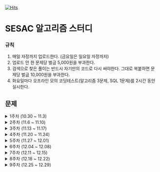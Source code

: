 [![Hits](https://hits.seeyoufarm.com/api/count/incr/badge.svg?url=https%3A%2F%2Fgithub.com%2Flake041%2Fsesac-algorithm&count_bg=%2379C83D&title_bg=%23555555&icon=&icon_color=%23E7E7E7&title=hits&edge_flat=false)](https://hits.seeyoufarm.com)

# SESAC 알고리즘 스터디

### 규칙

1. 매일 자정까지 업로드한다. (금요일은 일요일 자정까지)
2. 업로드 안 한 문제당 벌금 5,000원을 부과한다.
3. 검색으로 찾은 풀이는 반드시 자기만의 코드로 다시 써야한다. 그대로 복붙하면 문제당 벌금 10,000원을 부과한다.
4. 화요일마다 오프라인 모의 코딩테스트(알고리즘 3문제, SQL 1문제)를 2시간 동안 실시한다.

## 문제

<details>
<summary>1주차 (10.30 ~ 11.3)</summary>

|     | 제목                                                                                | 알고리즘 고득점 Kit | 난이도 | 완료한 사람 | 정답률 |
| --- | ----------------------------------------------------------------------------------- | ------------------- | ------ | ----------- | ------ |
| 월  | [전화번호 목록](https://school.programmers.co.kr/learn/courses/30/lessons/42577)    | 해시                | Lv. 2  | 53,969명    | 60%    |
| 월  | [의상](https://school.programmers.co.kr/learn/courses/30/lessons/42578)             | 해시                | Lv. 2  | 49,707명    | 63%    |
| 화  | [베스트앨범](https://school.programmers.co.kr/learn/courses/30/lessons/42579)       | 해시                | Lv. 3  | 30,947명    | 52%    |
| 화  | [타겟 넘버](https://school.programmers.co.kr/learn/courses/30/lessons/43165)        | BFS/DFS             | Lv. 2  | 47,923명    | 60%    |
| 수  | [네트워크](https://school.programmers.co.kr/learn/courses/30/lessons/43162)         | BFS/DFS             | Lv. 3  | 33,211명    | 60%    |
| 수  | [게임 맵 최단거리](https://school.programmers.co.kr/learn/courses/30/lessons/1844)  | BFS/DFS             | Lv. 2  | 20,299명    | 58%    |
| 목  | [단어 변환](https://school.programmers.co.kr/learn/courses/30/lessons/43163)        | BFS/DFS             | Lv. 3  | 25,100명    | 58%    |
| 목  | [아이템 줍기](https://school.programmers.co.kr/learn/courses/30/lessons/87694)      | BFS/DFS             | Lv. 3  | 3,526명     | 24%    |
| 금  | [여행경로](https://school.programmers.co.kr/learn/courses/30/lessons/43164)         | BFS/DFS             | Lv. 3  | 17,963명    | 45%    |
| 금  | [퍼즐 조각 채우기](https://school.programmers.co.kr/learn/courses/30/lessons/84021) | BFS/DFS             | Lv. 3  | 2,491명     | 14%    |

</details>

<details>
<summary>2주차 (11.6 ~ 11.10)</summary>

|     | 제목                                                                                  | 알고리즘 고득점 Kit | 난이도 | 완료한 사람 | 정답률 |
| --- | ------------------------------------------------------------------------------------- | ------------------- | ------ | ----------- | ------ |
| 월  | [올바른 괄호](https://school.programmers.co.kr/learn/courses/30/lessons/12909)        | 스택/큐             | Lv. 2  | 38,988명    | 77%    |
| 월  | [기능개발](https://school.programmers.co.kr/learn/courses/30/lessons/42586)           | 스택/큐             | Lv. 2  | 55,018명    | 63%    |
| 화  | [프로세스](https://school.programmers.co.kr/learn/courses/30/lessons/42587)           | 스택/큐             | Lv. 2  | 44,383명    | 62%    |
| 화  | [다리를 지나는 트럭](https://school.programmers.co.kr/learn/courses/30/lessons/42583) | 스택/큐             | Lv. 2  | 34,663명    | 52%    |
| 수  | [주식가격](https://school.programmers.co.kr/learn/courses/30/lessons/42584)           | 스택/큐             | Lv. 2  | 37,374명    | 57%    |
| 수  | [더 맵게](https://school.programmers.co.kr/learn/courses/30/lessons/42626)            | 힙                  | Lv. 2  | 35,963명    | 58%    |
| 목  | [디스크 컨트롤러](https://school.programmers.co.kr/learn/courses/30/lessons/42627)    | 힙                  | Lv. 3  | 16,555명    | 44%    |
| 목  | [이중우선순위큐](https://school.programmers.co.kr/learn/courses/30/lessons/42628)     | 힙                  | Lv. 3  | 20,651명    | 60%    |
| 금  | [가장 큰 수](https://school.programmers.co.kr/learn/courses/30/lessons/42746)         | 정렬                | Lv. 2  | 42,636명    | 52%    |
| 금  | [H-Index](https://school.programmers.co.kr/learn/courses/30/lessons/42747)            | 정렬                | Lv. 2  | 40,198명    | 64%    |

</details>

<details>
<summary>3주차 (11.13 ~ 11.17)</summary>

|     | 제목                                                                                    | 알고리즘 고득점 Kit | 난이도 | 완료한 사람 | 정답률 |
| --- | --------------------------------------------------------------------------------------- | ------------------- | ------ | ----------- | ------ |
| 월  | [소수 찾기](https://school.programmers.co.kr/learn/courses/30/lessons/42839)            | 완전탐색            | Lv. 2  | 33,079명    | 52%    |
| 월  | [카펫](https://school.programmers.co.kr/learn/courses/30/lessons/42842)                 | 완전탐색            | Lv. 2  | 40,425명    | 71%    |
| 화  | [피로도](https://school.programmers.co.kr/learn/courses/30/lessons/87946)               | 완전탐색            | Lv. 2  | 15,507명    | 61%    |
| 화  | [전력망을 둘로 나누기](https://school.programmers.co.kr/learn/courses/30/lessons/86971) | 완전탐색            | Lv. 2  | 9,830명     | 48%    |
| 수  | [모음사전](https://school.programmers.co.kr/learn/courses/30/lessons/84512)             | 완전탐색            | Lv. 2  | 13,906명    | 58%    |
| 수  | [조이스틱](https://school.programmers.co.kr/learn/courses/30/lessons/42860)             | 탐욕법              | Lv. 2  | 15,656명    | 35%    |
| 목  | [큰 수 만들기](https://school.programmers.co.kr/learn/courses/30/lessons/42883)         | 탐욕법              | Lv. 2  | 23,431명    | 51%    |
| 목  | [구명보트](https://school.programmers.co.kr/learn/courses/30/lessons/42885)             | 탐욕법              | Lv. 2  | 28,385명    | 69%    |
| 금  | [섬 연결하기](https://school.programmers.co.kr/learn/courses/30/lessons/42861)          | 탐욕법              | Lv. 3  | 11,753명    | 46%    |
| 금  | [단속카메라](https://school.programmers.co.kr/learn/courses/30/lessons/42884)           | 탐욕법              | Lv. 3  | 12,094명    | 54%    |

</details>

<details>
<summary>4주차 (11.20 ~ 11.24)</summary>

|     | 제목                                                                            | 알고리즘 고득점 Kit | 난이도 | 완료한 사람 | 정답률 |
| --- | ------------------------------------------------------------------------------- | ------------------- | ------ | ----------- | ------ |
| 월  | [N으로 표현](https://school.programmers.co.kr/learn/courses/30/lessons/42895)   | DP                  | Lv. 3  | 13,669명    | 26%    |
| 월  | [정수 삼각형](https://school.programmers.co.kr/learn/courses/30/lessons/43105)  | DP                  | Lv. 3  | 21,801명    | 60%    |
| 화  | [등굣길](https://school.programmers.co.kr/learn/courses/30/lessons/42898)       | DP                  | Lv. 3  | 14,620명    | 56%    |
| 화  | [사칙연산](https://school.programmers.co.kr/learn/courses/30/lessons/1843)      | DP                  | Lv. 4  | 1,505명     | 13%    |
| 수  | [도둑질](https://school.programmers.co.kr/learn/courses/30/lessons/42897)       | DP                  | Lv. 4  | 6,397명     | 36%    |
| 수  | [입국심사](https://school.programmers.co.kr/learn/courses/30/lessons/43238)     | 이분탐색            | Lv. 3  | 17,016명    | 43%    |
| 목  | [징검다리](https://school.programmers.co.kr/learn/courses/30/lessons/43236)     | 이분탐색            | Lv. 3  | 5,458명     | 26%    |
| 목  | [가장 먼 노드](https://school.programmers.co.kr/learn/courses/30/lessons/49189) | 그래프              | Lv. 3  | 17,461명    | 46%    |
| 금  | [순위](https://school.programmers.co.kr/learn/courses/30/lessons/49191)         | 그래프              | Lv. 3  | 9,698명     | 39%    |
| 금  | [방의 개수](https://school.programmers.co.kr/learn/courses/30/lessons/49190)    | 그래프              | Lv. 5  | 17,72명     | 5%     |

</details>

<details>
<summary>5주차 (11.27 ~ 12.01)</summary>

|     | 제목                                                                                         |                              | 난이도 | 완료한 사람 | 정답률 |
| --- | -------------------------------------------------------------------------------------------- | ---------------------------- | ------ | ----------- | ------ |
| 월  | [[1차] 셔틀버스](https://school.programmers.co.kr/learn/courses/30/lessons/17678)            | 2018 KAKAO BLIND RECRUITMENT | Lv. 3  | 6,106명     | 42%    |
| 월  | [[1차] 뉴스 클러스터링](https://school.programmers.co.kr/learn/courses/30/lessons/17677)     | 2018 KAKAO BLIND RECRUITMENT | Lv. 2  | 17,329명    | 61%    |
| 월  | [[1차] 추석 트래픽](https://school.programmers.co.kr/learn/courses/30/lessons/17676)         | 2018 KAKAO BLIND RECRUITMENT | Lv. 3  | 7,455명     | 21%    |
| 화  | [[1차] 프렌즈4블록](https://school.programmers.co.kr/learn/courses/30/lessons/17679)         | 2018 KAKAO BLIND RECRUITMENT | Lv. 2  | 10,926명    | 55%    |
| 화  | [[1차] 캐시](https://school.programmers.co.kr/learn/courses/30/lessons/17680)                | 2018 KAKAO BLIND RECRUITMENT | Lv. 2  | 17,340명    | 63%    |
| 화  | [[3차] 방금그곡](https://school.programmers.co.kr/learn/courses/30/lessons/17683)            | 2018 KAKAO BLIND RECRUITMENT | Lv. 2  | 8,644명     | 48%    |
| 수  | [[3차] 압축](https://school.programmers.co.kr/learn/courses/30/lessons/17684)                | 2018 KAKAO BLIND RECRUITMENT | Lv. 2  | 11,085명    | 59%    |
| 수  | [[3차] 파일명 정렬](https://school.programmers.co.kr/learn/courses/30/lessons/17686)         | 2018 KAKAO BLIND RECRUITMENT | Lv. 2  | 10,760명    | 56%    |
| 수  | [[3차] n진수 게임](https://school.programmers.co.kr/learn/courses/30/lessons/17687)          | 2018 KAKAO BLIND RECRUITMENT | Lv. 2  | 11,285명    | 59%    |
| 목  | [멀리 뛰기](https://school.programmers.co.kr/learn/courses/30/lessons/12914)                 |                              | Lv. 2  | 16,938명    | 68%    |
| 목  | [땅따먹기](https://school.programmers.co.kr/learn/courses/30/lessons/12913)                  |                              | Lv. 2  | 12,884명    | 57%    |
| 목  | [다음 큰 숫자](https://school.programmers.co.kr/learn/courses/30/lessons/12911)              |                              | Lv. 2  | 24,388명    | 73%    |
| 금  | [연속 펄스 부분 수열의 합](https://school.programmers.co.kr/learn/courses/30/lessons/161988) |                              | Lv. 3  | 2,390명     | 41%    |
| 금  | [연속 부분 수열 합의 개수](https://school.programmers.co.kr/learn/courses/30/lessons/131701) |                              | Lv. 2  | 7,769명     | 66%    |
| 금  | [연속된 부분 수열의 합](https://school.programmers.co.kr/learn/courses/30/lessons/178870)    |                              | Lv. 2  | 6,355명     | 50%    |

</details>

<details>
<summary>6주차 (12.04 ~ 12.08)</summary>

|     | 제목                                                                                  |                                | 난이도 | 완료한 사람 | 정답률 |
| --- | ------------------------------------------------------------------------------------- | ------------------------------ | ------ | ----------- | ------ |
| 월  | [불량 사용자](https://school.programmers.co.kr/learn/courses/30/lessons/64064)        | 2019 카카오 개발자 겨울 인턴십 | Lv. 3  | 8,273명     | 49%    |
| 화  | [이진 변환 반복하기](https://school.programmers.co.kr/learn/courses/30/lessons/70129) | 월간 코드 챌린지 시즌1         | Lv. 2  | 22,076명    | 76%    |
| 수  | [n^2 배열 자르기](https://school.programmers.co.kr/learn/courses/30/lessons/87390)    | 월간 코드 챌린지 시즌3         | Lv. 2  | 10,256명    | 64%    |
| 목  | [튜플](https://school.programmers.co.kr/learn/courses/30/lessons/64065)               | 2019 카카오 개발자 겨울 인턴십 | Lv. 2  | 19,927명    | 63%    |
| 금  | [2 x n 타일링](https://school.programmers.co.kr/learn/courses/30/lessons/12900)       |                                | Lv. 2  | 12,140명    | 54%    |

</details>

<details>
<summary>7주차 (12.11 ~ 12.15)</summary>

|     | 제목                                                                               |                                | 난이도 | 완료한 사람 | 정답률 |
| --- | ---------------------------------------------------------------------------------- | ------------------------------ | ------ | ----------- | ------ |
| 월  | [호텔 대실](https://school.programmers.co.kr/learn/courses/30/lessons/155651)      |                                | Lv. 2  | 5,228명     | 47%    |
| 화  | [징검다리 건너기](https://school.programmers.co.kr/learn/courses/30/lessons/64062) | 2019 카카오 개발자 겨울 인턴십 | Lv. 3  | 6,647명     | 47%    |
| 수  | [3 x n 타일링](https://school.programmers.co.kr/learn/courses/30/lessons/12902)    |                                | Lv. 2  | 3,419명     | 31%    |
| 목  | [예상 대진표](https://school.programmers.co.kr/learn/courses/30/lessons/12985)     | 2017 팁스타운                  | Lv. 2  | 17,576명    | 68%    |
| 금  | [후보키](https://school.programmers.co.kr/learn/courses/30/lessons/42890)          | 2019 KAKAO BLIND RECRUITMENT   | Lv. 2  | 9,049명     | 40%    |

</details>

<details>
<summary>8주차 (12.18 ~ 12.22)</summary>

|     | 제목                                                                                       |                                             | 난이도 | 완료한 사람 | 정답률 |
| --- | ------------------------------------------------------------------------------------------ | ------------------------------------------- | ------ | ----------- | ------ |
| 월  | [최댓값과 최솟값](https://school.programmers.co.kr/learn/courses/30/lessons/12939)         |                                             | Lv. 2  | 37,677명    | 79%    |
| 월  | [숫자 카드 나누기](https://school.programmers.co.kr/learn/courses/30/lessons/135807)       |                                             | Lv. 2  | 3,630명     | 46%    |
| 월  | [부대복귀](https://school.programmers.co.kr/learn/courses/30/lessons/132266)               |                                             | Lv. 3  | 2,016명     | 39%    |
| 화  | [JadenCase 문자열 만들기](https://school.programmers.co.kr/learn/courses/30/lessons/12951) |                                             | Lv. 2  | 29,131명    | 77%    |
| 화  | [숫자 변환하기](https://school.programmers.co.kr/learn/courses/30/lessons/154538)          |                                             | Lv. 2  | 5,522명     | 55%    |
| 화  | [요격 시스템](https://school.programmers.co.kr/learn/courses/30/lessons/181188)            |                                             | Lv. 2  | 6,559명     | 34%    |
| 수  | [짝지어 제거하기](https://school.programmers.co.kr/learn/courses/30/lessons/12973)         | 2017 팁스타운                               | Lv. 2  | 24,706명    | 72%    |
| 수  | [귤 고르기](https://school.programmers.co.kr/learn/courses/30/lessons/138476)              |                                             | Lv. 2  | 11,469명    | 67%    |
| 수  | [혼자서 하는 틱택토](https://school.programmers.co.kr/learn/courses/30/lessons/160585)     |                                             | Lv. 2  | 2,952명     | 35%    |
| 목  | [숫자의 표현](https://school.programmers.co.kr/learn/courses/30/lessons/12924)             |                                             | Lv. 2  | 24,146명    | 75%    |
| 목  | [행렬 테두리 회전하기](https://school.programmers.co.kr/learn/courses/30/lessons/77485)    | 2021 Dev-Matching: 웹 백엔드 개발자(상반기) | Lv. 2  | 11,342명    | 47%    |
| 목  | [인사고과](https://school.programmers.co.kr/learn/courses/30/lessons/152995)               |                                             | Lv. 3  | 2,316명     | 36%    |
| 금  | [피보나치 수](https://school.programmers.co.kr/learn/courses/30/lessons/12945)             |                                             | Lv. 2  | 31,336명    | 73%    |
| 금  | [다단계 칫솔 판매](https://school.programmers.co.kr/learn/courses/30/lessons/77486)        | 2021 Dev-Matching: 웹 백엔드 개발자(상반기) | Lv. 3  | 5,798명     | 40%    |
| 금  | [혼자 놀기의 달인](https://school.programmers.co.kr/learn/courses/30/lessons/131130)       |                                             | Lv. 2  | 3,272명     | 39%    |

</details>

<details>
<summary>9주차 (12.25 ~ 12.29)</summary>

|     | 제목                                                                                     |                        | 난이도 | 완료한 사람 | 정답률 |
| --- | ---------------------------------------------------------------------------------------- | ---------------------- | ------ | ----------- | ------ |
| 월  | [쿼드압축 후 개수 세기](https://school.programmers.co.kr/learn/courses/30/lessons/68936) | 월간 코드 챌린지 시즌1 | Lv. 2  | 7,613명     | 52%    |
| 월  | [삼각 달팽이](https://school.programmers.co.kr/learn/courses/30/lessons/68645)           | 월간 코드 챌린지 시즌1 | Lv. 2  | 11,194명    | 51%    |
| 화  | [미로 탈출](https://school.programmers.co.kr/learn/courses/30/lessons/159993)            |                        | Lv. 2  | 4,351명     | 44%    |
| 화  | [광물 캐기](https://school.programmers.co.kr/learn/courses/30/lessons/172927)            |                        | Lv. 2  | 4,036명     | 41%    |
| 수  | [최솟값 만들기](https://school.programmers.co.kr/learn/courses/30/lessons/12941)         |                        | Lv. 2  | 29,964명    | 77%    |
| 수  | [교점에 별 만들기](https://school.programmers.co.kr/learn/courses/30/lessons/87377)      | 위클리 챌린지          | Lv. 2  | 3,914명     | 31%    |
| 목  | [하노이의 탑](https://school.programmers.co.kr/learn/courses/30/lessons/12946)           |                        | Lv. 2  | 7,088명     | 43%    |
| 목  | [줄 서는 방법](https://school.programmers.co.kr/learn/courses/30/lessons/12936)          |                        | Lv. 2  | 5,978명     | 46%    |
| 금  | [가장 큰 정사각형 찾기](https://school.programmers.co.kr/learn/courses/30/lessons/12905) |                        | Lv. 2  | 9,137명     | 44%    |
| 금  | [가장 긴 팰린드롬](https://school.programmers.co.kr/learn/courses/30/lessons/12904)      |                        | Lv. 3  | 7,042명     | 42%    |

</details>
